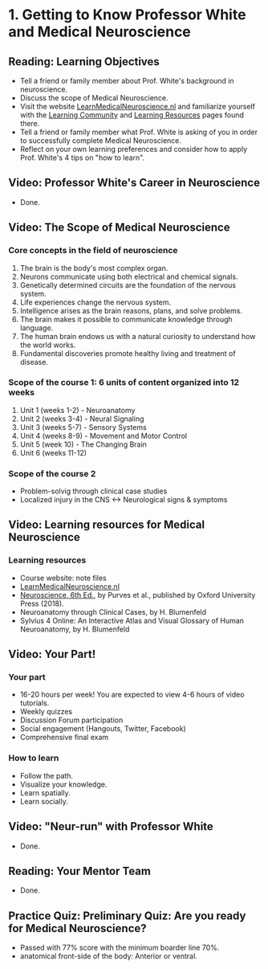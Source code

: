 # 1. Getting to Know Professor White and Medical Neuroscience

## Reading: Learning Objectives

- Tell a friend or family member about Prof. White's background in neuroscience.
- Discuss the scope of Medical Neuroscience.
- Visit the website [LearnMedicalNeuroscience.nl](http://www.learnmedicalneuroscience.nl/) and familiarize yourself with the [Learning Community](http://www.learnmedicalneuroscience.nl/learning-community/) and [Learning Resources](http://www.learnmedicalneuroscience.nl/learning-materials-medical-neuroscience/) pages found there.
- Tell a friend or family member what Prof. White is asking of you in order to successfully complete Medical Neuroscience.
- Reflect on your own learning preferences and consider how to apply Prof. White's 4 tips on "how to learn".

## Video: Professor White's Career in Neuroscience

- Done.

## Video: The Scope of Medical Neuroscience

### **Core concepts** in the field of neuroscience

1. The brain is the body's most complex organ.
2. Neurons communicate using both electrical and chemical signals.
3. Genetically determined circuits are the foundation of the nervous system.
4. Life experiences change the nervous system.
5. Intelligence arises as the brain reasons, plans, and solve problems.
6. The brain makes it possible to communicate knowledge through language.
7. The human brain endows us with a natural curiosity to understand how the world works.
8. Fundamental discoveries promote healthy living and treatment of disease.

### **Scope** of the course 1: 6 units of content organized into 12 weeks

1. Unit 1 (weeks 1-2) - Neuroanatomy
2. Unit 2 (weeks 3-4) - Neural Signaling
3. Unit 3 (weeks 5-7) - Sensory Systems
4. Unit 4 (weeks 8-9) - Movement and Motor Control
5. Unit 5 (week 10) - The Changing Brain
6. Unit 6 (weeks 11-12)

### **Scope** of the course 2

- Problem-solvig through clinical case studies
- Localized injury in the CNS <-> Neurological signs & symptoms

## Video: Learning resources for Medical Neuroscience

### Learning resources

- Course website: note files
- [LearnMedicalNeuroscience.nl](http://www.learnmedicalneuroscience.nl/)
- [Neuroscience, 6th Ed.](https://global.oup.com/academic/product/neuroscience-9781605353807?q=neuroscience&lang=en&cc=us), by Purves et al., published by Oxford University Press (2018).
- Neuroanatomy through Clinical Cases, by H. Blumenfeld
- Sylvius 4 Online: An Interactive Atlas and Visual Glossary of Human Neuroanatomy, by H. Blumenfeld

## Video: Your Part!

### Your part

- 16-20 hours per week! You are expected to view 4-6 hours of video tutorials.
- Weekly quizzes
- Discussion Forum participation
- Social engagement (Hangouts, Twitter, Facebook)
- Comprehensive final exam

### How to learn

- Follow the path.
- Visualize your knowledge.
- Learn spatially.
- Learn socially.

## Video: "Neur-run" with Professor White

- Done.

## Reading: Your Mentor Team

- Done.

## Practice Quiz: Preliminary Quiz: Are you ready for Medical Neuroscience?

- Passed with 77% score with the minimum boarder line 70%.
- anatomical front-side of the body: Anterior or ventral.
